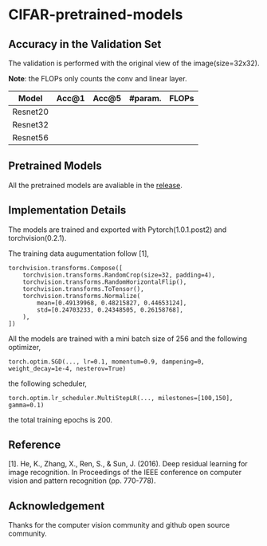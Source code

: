 # CIFAR-pretrained-models

## Accuracy in the Validation Set

The validation is performed with the original view of the image(size=32x32).

**Note**: the FLOPs only counts the conv and linear layer.

| Model    | Acc@1 | Acc@5 | #param. | FLOPs |
|----------|-------|-------|---------|-------|
| Resnet20 |       |       |         |       |
| Resnet32 |       |       |         |       |
| Resnet56 |       |       |         |       |

## Pretrained Models

All the pretrained models are avaliable in the [release](https://github.com/chenyaofo/CIFAR-pretrained-models/releases).

## Implementation Details

The models are trained and exported with Pytorch(1.0.1.post2) and torchvision(0.2.1).

The training data augumentation follow [1],
```
torchvision.transforms.Compose([
    torchvision.transforms.RandomCrop(size=32, padding=4),
    torchvision.transforms.RandomHorizontalFlip(),
    torchvision.transforms.ToTensor(),
    torchvision.transforms.Normalize(
        mean=[0.49139968, 0.48215827, 0.44653124],
        std=[0.24703233, 0.24348505, 0.26158768],
    ),
])
```

All the models are trained with a mini batch size of 256 and the following optimizer,
```
torch.optim.SGD(..., lr=0.1, momentum=0.9, dampening=0, weight_decay=1e-4, nesterov=True)
```
the following scheduler,
```
torch.optim.lr_scheduler.MultiStepLR(..., milestones=[100,150], gamma=0.1)
```
the total training epochs is 200.


## Reference

[1]. He, K., Zhang, X., Ren, S., & Sun, J. (2016). Deep residual learning for image recognition. In Proceedings of the IEEE conference on computer vision and pattern recognition (pp. 770-778).

## Acknowledgement

Thanks for the computer vision community and github open source community.
